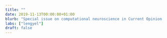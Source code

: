 ```yaml
---
title: ""
date: 2019-11-13T00:00:00+01:00
blurb: "Special issue on computational neuroscience in Current Opinion in Neurobiology is out"
labs: ["lengyel"]
draft: false
---
```

